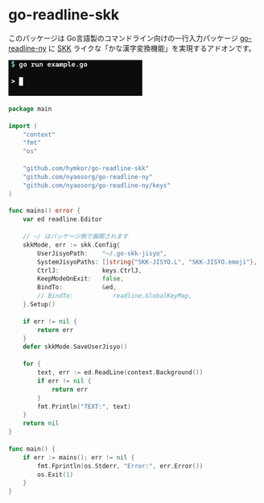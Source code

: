 go-readline-skk
================

このパッケージは Go言語製のコマンドライン向けの一行入力パッケージ [go-readline-ny] に [SKK] ライクな「かな漢字変換機能」を実現するアドオンです。

![./demo.gif](./demo.gif)

```example.go
package main

import (
    "context"
    "fmt"
    "os"

    "github.com/hymkor/go-readline-skk"
    "github.com/nyaosorg/go-readline-ny"
    "github.com/nyaosorg/go-readline-ny/keys"
)

func mains() error {
    var ed readline.Editor

    // ~/ はパッケージ側で展開されます
    skkMode, err := skk.Config{
        UserJisyoPath:    "~/.go-skk-jisyo",
        SystemJisyoPaths: []string{"SKK-JISYO.L", "SKK-JISYO.emoji"},
        CtrlJ:            keys.CtrlJ,
        KeepModeOnExit:   false,
        BindTo:           &ed,
        // BindTo:           readline.GlobalKeyMap,
    }.Setup()

    if err != nil {
        return err
    }
    defer skkMode.SaveUserJisyo()

    for {
        text, err := ed.ReadLine(context.Background())
        if err != nil {
            return err
        }
        fmt.Println("TEXT:", text)
    }
    return nil
}

func main() {
    if err := mains(); err != nil {
        fmt.Fprintln(os.Stderr, "Error:", err.Error())
        os.Exit(1)
    }
}
```

[go-readline-ny]: https://github.com/nyaosorg/go-readline-ny
[SKK]: https://ja.wikipedia.org/wiki/SKK
